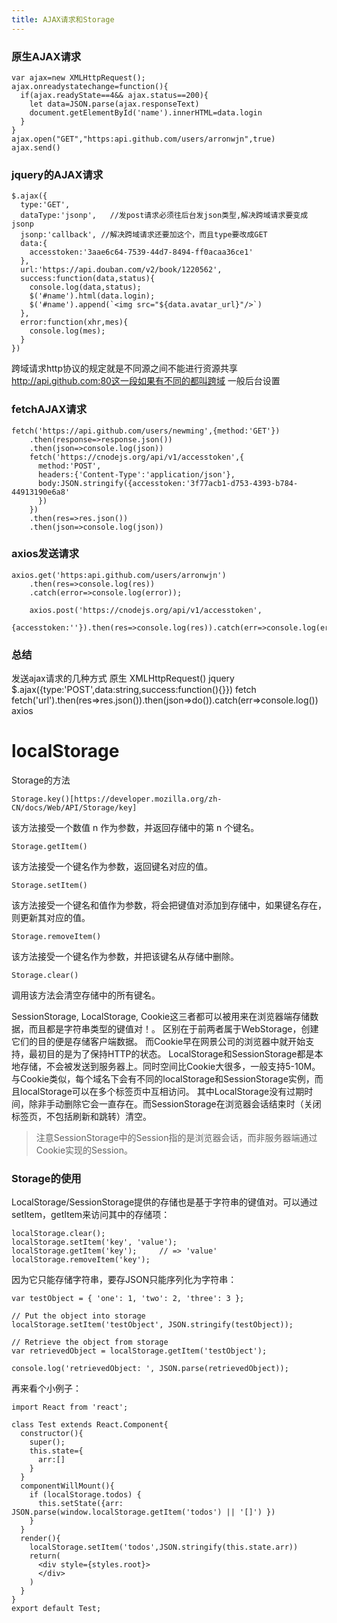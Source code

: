 ```yaml
---
title: AJAX请求和Storage
---
```


### 原生AJAX请求

```
var ajax=new XMLHttpRequest();
ajax.onreadystatechange=function(){
  if(ajax.readyState==4&& ajax.status==200){
    let data=JSON.parse(ajax.responseText)
    document.getElementById('name').innerHTML=data.login
  }
}
ajax.open("GET","https:api.github.com/users/arronwjn",true)
ajax.send()
```

### jquery的AJAX请求

```
$.ajax({
  type:'GET',
  dataType:'jsonp',   //发post请求必须往后台发json类型,解决跨域请求要变成jsonp
  jsonp:'callback', //解决跨域请求还要加这个，而且type要改成GET
  data:{
    accesstoken:'3aae6c64-7539-44d7-8494-ff0acaa36ce1'
  },
  url:'https://api.douban.com/v2/book/1220562',
  success:function(data,status){
    console.log(data,status);
    $('#name').html(data.login);
    $('#name').append(`<img src="${data.avatar_url}"/>`)
  },
  error:function(xhr,mes){
    console.log(mes);
  }
})
```
  跨域请求http协议的规定就是不同源之间不能进行资源共享
  http://api.github.com:80这一段如果有不同的都叫跨域
  一般后台设置

### fetchAJAX请求

```
fetch('https://api.github.com/users/newming',{method:'GET'})
    .then(response=>response.json())
    .then(json=>console.log(json))
    fetch('https://cnodejs.org/api/v1/accesstoken',{
      method:'POST',
      headers:{'Content-Type':'application/json'},
      body:JSON.stringify({accesstoken:'3f77acb1-d753-4393-b784-44913190e6a8'
      })
    })
    .then(res=>res.json())
    .then(json=>console.log(json))
```

### axios发送请求

```
axios.get('https:api.github.com/users/arronwjn')
    .then(res=>console.log(res))
    .catch(error=>console.log(error));

    axios.post('https://cnodejs.org/api/v1/accesstoken',
    {accesstoken:''}).then(res=>console.log(res)).catch(err=>console.log(err))
```
### 总结

发送ajax请求的几种方式
原生    XMLHttpRequest()
jquery $.ajax({type:'POST',data:string,success:function(){}})
fetch  fetch('url').then(res=>res.json()).then(json=>do()).catch(err=>console.log())
axios

# localStorage

Storage的方法
```
Storage.key()[https://developer.mozilla.org/zh-CN/docs/Web/API/Storage/key]
```
该方法接受一个数值 n 作为参数，并返回存储中的第 n 个键名。
```
Storage.getItem()
```
该方法接受一个键名作为参数，返回键名对应的值。
```
Storage.setItem()
```
该方法接受一个键名和值作为参数，将会把键值对添加到存储中，如果键名存在，则更新其对应的值。
```
Storage.removeItem()
```
该方法接受一个键名作为参数，并把该键名从存储中删除。
```
Storage.clear()
```
调用该方法会清空存储中的所有键名。

SessionStorage, LocalStorage, Cookie这三者都可以被用来在浏览器端存储数据，而且都是字符串类型的键值对！。 区别在于前两者属于WebStorage，创建它们的目的便是存储客户端数据。 而Cookie早在网景公司的浏览器中就开始支持，最初目的是为了保持HTTP的状态。
LocalStorage和SessionStorage都是本地存储，不会被发送到服务器上。同时空间比Cookie大很多，一般支持5-10M。 与Cookie类似，每个域名下会有不同的localStorage和SessionStorage实例，而且localStorage可以在多个标签页中互相访问。 其中LocalStorage没有过期时间，除非手动删除它会一直存在。而SessionStorage在浏览器会话结束时（关闭标签页，不包括刷新和跳转）清空。

> 注意SessionStorage中的Session指的是浏览器会话，而非服务器端通过Cookie实现的Session。

### Storage的使用

LocalStorage/SessionStorage提供的存储也是基于字符串的键值对。可以通过setItem，getItem来访问其中的存储项：

```
localStorage.clear();
localStorage.setItem('key', 'value');
localStorage.getItem('key');     // => 'value'
localStorage.removeItem('key');
```
因为它只能存储字符串，要存JSON只能序列化为字符串：

```
var testObject = { 'one': 1, 'two': 2, 'three': 3 };

// Put the object into storage
localStorage.setItem('testObject', JSON.stringify(testObject));

// Retrieve the object from storage
var retrievedObject = localStorage.getItem('testObject');

console.log('retrievedObject: ', JSON.parse(retrievedObject));
```

再来看个小例子：
```
import React from 'react';

class Test extends React.Component{
  constructor(){
    super();
    this.state={
      arr:[]
    }
  }
  componentWillMount(){
    if (localStorage.todos) {
      this.setState({arr: JSON.parse(window.localStorage.getItem('todos') || '[]') })
    }
  }
  render(){
    localStorage.setItem('todos',JSON.stringify(this.state.arr))
    return(
      <div style={styles.root}>
      </div>
    )
  }
}
export default Test;
```
